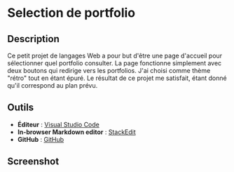 # Selection de portfolio

## Description
Ce petit projet de langages Web a pour but d'être une page d'accueil pour sélectionner quel portfolio consulter. La page fonctionne simplement avec deux boutons qui redirige vers les portfolios. J'ai choisi comme thème "rétro" tout en étant épuré. Le résultat de ce projet me satisfait, étant donné qu'il correspond au plan prévu.

## Outils

 - **Éditeur** : [Visual Studio Code](https://www.eclipse.org/)
 - **In-browser Markdown editor** : [StackEdit](https://stackedit.io/app#)
 - **GitHub** : [GitHub](https://github.com/BoBsmil3Y/)
 
## Screenshot
